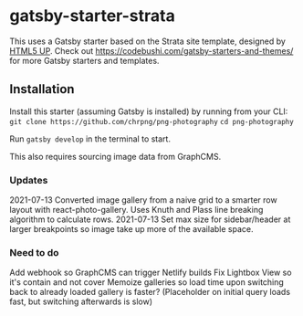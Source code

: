# gatsby-starter-strata

This uses a Gatsby starter based on the Strata site template, designed by [HTML5 UP](https://html5up.net/strata). Check out https://codebushi.com/gatsby-starters-and-themes/ for more Gatsby starters and templates.

## Installation

Install this starter (assuming Gatsby is installed) by running from your CLI:
`git clone https://github.com/chrpng/png-photography`
`cd png-photography`

Run `gatsby develop` in the terminal to start.

This also requires sourcing image data from GraphCMS.

### Updates

2021-07-13 Converted image gallery from a naive grid to a smarter row layout with react-photo-gallery. Uses Knuth and Plass line breaking algorithm to calculate rows.
2021-07-13 Set max size for sidebar/header at larger breakpoints so image take up more of the available space.

### Need to do
Add webhook so GraphCMS can trigger Netlify builds
Fix Lightbox View so it's contain and not cover
Memoize galleries so load time upon switching back to already loaded gallery is faster? (Placeholder on initial query loads fast, but switching afterwards is slow)